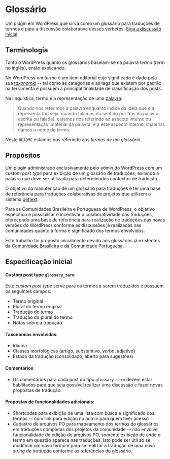 # Glossário

Um plugin em WordPress que sirva como um glossário para traduções de termos e
para a discussão colaborativa desses verbetes. [Siga a discussão
inicial](http://participe.wp-brasil.org/2014/12/13/pessoal-voces-que-estao-nessa-vibe-de-fazer/).

## Terminologia

Tanto o WordPress quanto os glossários baseiam-se na palavra _termo_ (_term_ no
inglês), então explicando:

No WordPress um _termo_ é um item editorial cujo significado é dado pela sua
[_taxonomia_](http://codex.wordpress.org/WordPress_Taxonomy) -- tal como as
categorias e as tags que existem por padrão na ferramenta e possuem a principal
finalidade de classificação dos posts.

Na linguística, termo é a representação de uma
[palavra](http://pt.wikipedia.org/wiki/Palavra):

> Quando nos referimos à palavra enquanto índice da ideia que ela representa
> (ou seja: quando falamos do sentido por trás da palavra escrita ou falada),
> estamos nos referindo ao aspecto interno ou representação imaterial da
> palavra, e a este aspecto interno, imaterial, damos o nome de termo.

Neste `README` estamos nos referindo aos _termos de um glossário_.

## Propósitos

Um plugin administrado exclusivamente pelo admin do WordPress com um _custom
post type_ para exibição de um glossário de traduções, exibindo a palavra que
deve ser utilizada para determinados contextos de tradução.

O objetivo da manutenção de um glossário para traduções é ter uma base de
referência para traduções colaborativas de projetos que utilizem o sistema
[gettext](http://www.gnu.org/software/gettext/).

Para as Comunidades Brasileira e Portuguesa de WordPress, o objetivo específico
é possibilitar e incentivar a colaboratividade das traduções, oferecendo uma
base de referência para realização de traduções das novas versões do WordPress
conforme as discussões já realizadas nas comunidades quanto à forma e
significado dos termos envolvidos.

Este trabalho foi proposto inicialmente devido aos glossários já existentes da
[Comunidade Brasileira](http://wp-brasil.org/glossario/) e da [Comunidade
Portuguesa](http://palheta.wp-portugal.com/glossario-ingles-portugues-pos-acordo-ortografico-draft/).

## Especificação inicial

#### Custom post type `glossary_term`

Este _custom post type_ serve para os termos a serem traduzidos e possuem os
seguintes campos:

* Termo original
* Plural do termo original
* Tradução do termo
* Tradução do plural do termo
* Notas sobre a tradução

#### Taxonomias envolvidas:

* Idioma
* Classes morfológicas (artigo, substantivo, verbo, adjetivo)
* Estado da tradução (consolidado, aberto para sugestões)

#### Comentários

* Os comentários para cada post do tipo `glossary_term` devem estar habilitados
  para que seja possível realizar uma discussão e fazer novas propostas de
  tradução.

#### Propostas de funcionalidades adicionais:

* Shortcodes para exibição de uma lista com busca e significado dos termos --
  com link para edição no admin para quem tiver acesso
* Cadastro de arquivos PO para mapeamento dos termos do glossários em traduções
  completas dos projetos da comunidade -- não envolve funcionalidade de edição
  de arquivos PO, somente exibição de onde o termo em questão aparece nas
  traduções. Isto pode ser útil ao se modificar um novo termo e para se
  realizar a tradução de uma nova _string de tradução_ conforme as referências
  do glossário.
